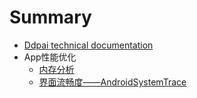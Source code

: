 # Summary

* [Ddpai technical documentation](README.md)
* App性能优化
    * [内存分析](内存分析.md)
    * [界面流畅度——AndroidSystemTrace](界面流畅度分析——androidsystemtrace.md)

